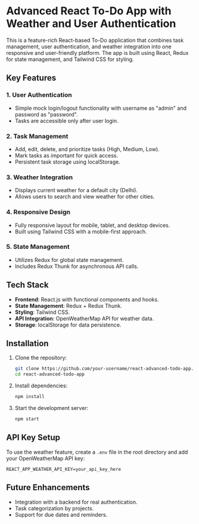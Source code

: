 # Advanced React To-Do App with Weather and User Authentication

This is a feature-rich React-based To-Do application that combines task management, user authentication, and weather integration into one responsive and user-friendly platform. The app is built using React, Redux for state management, and Tailwind CSS for styling. 

## Key Features

### 1. **User Authentication**
- Simple mock login/logout functionality with username as "admin" and password as "password".
- Tasks are accessible only after user login.

### 2. **Task Management**
- Add, edit, delete, and prioritize tasks (High, Medium, Low).
- Mark tasks as important for quick access.
- Persistent task storage using localStorage.

### 3. **Weather Integration**
- Displays current weather for a default city (Delhi).
- Allows users to search and view weather for other cities.

### 4. **Responsive Design**
- Fully responsive layout for mobile, tablet, and desktop devices.
- Built using Tailwind CSS with a mobile-first approach.

### 5. **State Management**
- Utilizes Redux for global state management.
- Includes Redux Thunk for asynchronous API calls.

## Tech Stack
- **Frontend**: React.js with functional components and hooks.
- **State Management**: Redux + Redux Thunk.
- **Styling**: Tailwind CSS.
- **API Integration**: OpenWeatherMap API for weather data.
- **Storage**: localStorage for data persistence.

## Installation
1. Clone the repository:  
   ```bash
   git clone https://github.com/your-username/react-advanced-todo-app.git
   cd react-advanced-todo-app
   ```
2. Install dependencies:  
   ```bash
   npm install
   ```
3. Start the development server:  
   ```bash
   npm start
   ```

## API Key Setup
To use the weather feature, create a `.env` file in the root directory and add your OpenWeatherMap API key:  
```
REACT_APP_WEATHER_API_KEY=your_api_key_here
```

## Future Enhancements
- Integration with a backend for real authentication.
- Task categorization by projects.
- Support for due dates and reminders.
